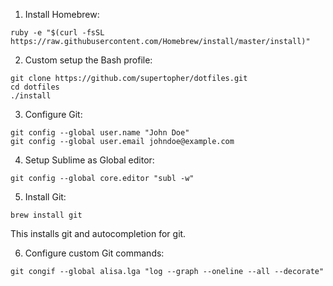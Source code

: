 1. Install Homebrew:

```shell
ruby -e "$(curl -fsSL https://raw.githubusercontent.com/Homebrew/install/master/install)"
```

2. Custom setup the Bash profile:

```shell
git clone https://github.com/supertopher/dotfiles.git
cd dotfiles
./install
```

3. Configure Git:

```shell
git config --global user.name "John Doe"
git config --global user.email johndoe@example.com
```

4. Setup Sublime as Global editor:

```shell
git config --global core.editor "subl -w"
```

5. Install Git:

```shell
brew install git
```
This installs git and autocompletion for git.

6. Configure custom Git commands:

```shell
git congif --global alisa.lga "log --graph --oneline --all --decorate"
```
